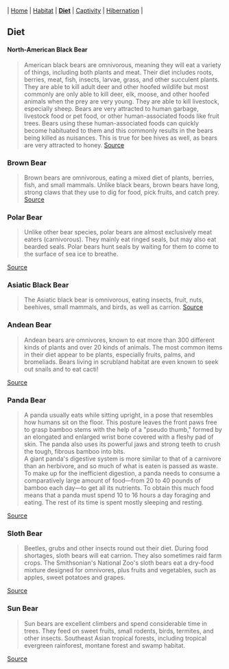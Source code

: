 | [Home](README.md) | [Habitat](page1.md) | [**Diet**](page2.md) | [Captivity](page3.md) | [Hibernation](page4.md) |
## Diet
#### North-American Black Bear
>American black bears are omnivorous, meaning they will eat a variety of things, including both plants and meat. Their diet includes roots, berries, meat, fish, insects, larvae, grass, and other succulent plants. They are able to kill adult deer and other hoofed wildlife but most commonly are only able to kill deer, elk, moose, and other hoofed animals when the prey are very young. They are able to kill livestock, especially sheep. Bears are very attracted to human garbage, livestock food or pet food, or other human-associated foods like fruit trees. Bears using these human-associated foods can quickly become habituated to them and this commonly results in the bears being killed as nuisances. This is true for bee hives as well, as bears are very attracted to honey.
[Source](https://www.nwf.org/Educational-Resources/Wildlife-Guide/Mammals/black-bear)
### Brown Bear
>Brown bears are omnivorous, eating a mixed diet of plants, berries, fish, and small mammals. Unlike black bears, brown bears have long, strong claws that they use to dig for food, pick fruits, and catch prey.
[Source](https://www.nps.gov/subjects/bears/brown-bears.htm)
### Polar Bear
>Unlike other bear species, polar bears are almost exclusively meat eaters (carnivorous). They mainly eat ringed seals, but may also eat bearded seals. Polar bears hunt seals by waiting for them to come to the surface of sea ice to breathe.  

[Source](https://www.nwf.org/Educational-Resources/Wildlife-Guide/Mammals/Polar-Bear)

### Asiatic Black Bear
>The Asiatic black bear is omnivorous, eating insects, fruit, nuts, beehives, small mammals, and birds, as well as carrion.
[Source](https://www.britannica.com/animal/Asiatic-black-bear)

### Andean Bear
>Andean bears are omnivores, known to eat more than 300 different kinds of plants and over 20 kinds of animals. The most common items in their diet appear to be plants, especially fruits, palms, and bromeliads. Bears living in scrubland habitat are even known to seek out snails and to eat cacti!

[Source](https://animals.sandiegozoo.org/animals/andean-spectacled-bear)

### Panda Bear
>A panda usually eats while sitting upright, in a pose that resembles how humans sit on the floor. This posture leaves the front paws free to grasp bamboo stems with the help of a "pseudo thumb," formed by an elongated and enlarged wrist bone covered with a fleshy pad of skin. The panda also uses its powerful jaws and strong teeth to crush the tough, fibrous bamboo into bits.  
A giant panda's digestive system is more similar to that of a carnivore than an herbivore, and so much of what is eaten is passed as waste. To make up for the inefficient digestion, a panda needs to consume a comparatively large amount of food—from 20 to 40 pounds of bamboo each day—to get all its nutrients. To obtain this much food means that a panda must spend 10 to 16 hours a day foraging and eating. The rest of its time is spent mostly sleeping and resting.

[Source](https://nationalzoo.si.edu/animals/giant-panda)
### Sloth Bear
>Beetles, grubs and other insects round out their diet. During food shortages, sloth bears will eat carrion. They also sometimes raid farm crops. The Smithsonian's National Zoo's sloth bears eat a dry-food mixture designed for omnivores, plus fruits and vegetables, such as apples, sweet potatoes and grapes.

[Source](https://nationalzoo.si.edu/animals/sloth-bear)
### Sun Bear
>Sun bears are excellent climbers and spend considerable time in trees. They feed on sweet fruits, small rodents, birds, termites, and other insects. Southeast Asian tropical forests, including tropical evergreen rainforest, montane forest and swamp habitat.

[Source](https://wwf.panda.org/discover/our_focus/wildlife_practice/profiles/mammals/sun_bear/)
